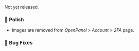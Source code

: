 Not yet released.

### 💅 Polish
- Images are removed from *OpenPanel > Account > 2FA* page.

### 🐛 Bug Fixes
